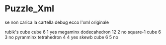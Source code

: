 # Puzzle_Xml
se non carica la cartella debug ecco l'xml originale
<?xml version="1.0"?>
<puzzles>
  <puzzle>
    <name>rubik's cube</name>
    <shape>cube</shape>
    <nFaces>6</nFaces>
    <id>1</id>
    <solved>yes</solved>
  </puzzle>
  <puzzle>
    <name>megaminx</name>
    <shape>dodecahedron</shape>
    <nFaces>12</nFaces>
    <id>2</id>
    <solved>no</solved>
  </puzzle>
  <puzzle>
    <name>square-1</name>
    <shape>cube</shape>
    <nFaces>6</nFaces>
    <id>3</id>
    <solved>no</solved>
  </puzzle>
  <puzzle>
    <name>pyranminx</name>
    <shape>tetrahedron</shape>
    <nFaces>4</nFaces>
    <id>4</id>
    <solved>yes</solved>
  </puzzle>
  <puzzle>
    <name>skewb</name>
    <shape>cube</shape>
    <nFaces>6</nFaces>
    <id>5</id>
    <solved>no</solved>
  </puzzle>
</puzzles>
